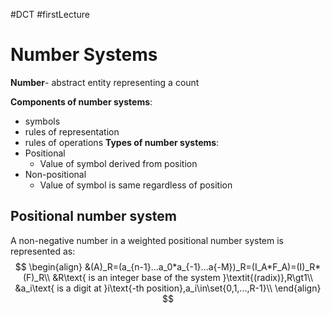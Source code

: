 #DCT #firstLecture 

# Number Systems

**Number**- abstract entity representing a count

**Components of number systems**:
- symbols
- rules of representation
- rules of operations
**Types of number systems**:
- Positional
	- Value of symbol derived from position
- Non-positional
	- Value of symbol is same regardless of position


## Positional number system

A non-negative number in a weighted positional number system is represented as:
$$
\begin{align}
	&(A)_R=(a_{n-1}...a_0*a_{-1}...a{-M})_R=(I_A*F_A)=(I)_R*(F)_R\\
	&R\text{ is an integer base of the system }\textit{(radix)},R\gt1\\
	&a_i\text{ is a digit at }i\text{-th position},a_i\in\set{0,1,...,R-1}\\
\end{align}
$$